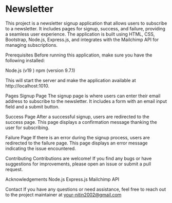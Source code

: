 # Newsletter

This project is a newsletter signup application that allows users to subscribe to a newsletter. It includes pages for signup, success, and failure, providing a seamless user experience. The application is built using HTML, CSS, Bootstrap, Node.js, Express.js, and integrates with the Mailchimp API for managing subscriptions.

Prerequisites
Before running this application, make sure you have the following installed:

Node.js (v19 )
npm (version 9.7.1)

This will start the server and make the application available at http://localhost:1010.

Pages
Signup Page
The signup page is where users can enter their email address to subscribe to the newsletter. It includes a form with an email input field and a submit button.

Success Page
After a successful signup, users are redirected to the success page. This page displays a confirmation message thanking the user for subscribing.

Failure Page
If there is an error during the signup process, users are redirected to the failure page. This page displays an error message indicating the issue encountered.

Contributing
Contributions are welcome! If you find any bugs or have suggestions for improvements, please open an issue or submit a pull request.

Acknowledgements
Node.js
Express.js
Mailchimp API

Contact
If you have any questions or need assistance, feel free to reach out to the project maintainer at your-nitin2002@gmail.com




